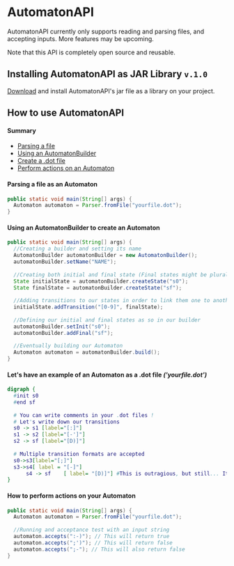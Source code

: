 # AutomatonAPI
AutomatonAPI currently only supports reading and parsing files, and accepting inputs.
More features may be upcoming.

Note that this API is completely open source and reusable.

## Installing AutomatonAPI as JAR Library `v.1.0`
[Download](https://github.com/Leeniiux/automaton/tree/main/jar) and install AutomatonAPI's jar file as a library on your project.

## How to use AutomatonAPI

#### Summary
- [Parsing a file](#parsing-a-file-as-an-automaton)
- [Using an AutomatonBuilder](#using-an-automatonbuilder-to-create-an-automaton)
- [Create a .dot file](Let's)
- [Perform actions on an Automaton](perform)

#### Parsing a file as an Automaton
```java
public static void main(String[] args) {
  Automaton automaton = Parser.fromFile("yourfile.dot");
}
```

#### Using an AutomatonBuilder to create an Automaton
```java
public static void main(String[] args) {
  //Creating a builder and setting its name
  AutomatonBuilder automatonBuilder = new AutomatonBuilder();
  automatonBuilder.setName("NAME");
  
  //Creating both initial and final state (Final states might be plural)
  State initialState = automatonBuilder.createState("s0");
  State finalState = automatonBuilder.createState("sf");
  
  //Adding transitions to our states in order to link them one to another
  initialState.addTransition("[0-9]", finalState);
  
  //Defining our initial and final states as so in our builder
  automatonBuilder.setInit("s0");
  automatonBuilder.addFinal("sf");
  
  //Eventually building our Automaton
  Automaton automaton = automatonBuilder.build();
}
```

#### Let's have an example of an Automaton as a .dot file *('yourfile.dot')*
```dot
digraph {
  #init s0
  #end sf
  
  # You can write comments in your .dot files !
  # Let's write down our transitions
  s0 -> s1 [label="[:]"]
  s1 -> s2 [label="[-']"]
  s2 -> sf [label="[D)]"]
  
  # Multiple transition formats are accepted
  s0->s3[label="[;]"]
  s3->s4[ label = "[-]"]
      s4 -> sf    [ label= "[D)]"] #This is outragious, but still... It works !
}
```

#### How to perform actions on your Automaton
```java
public static void main(String[] args) {
  Automaton automaton = Parser.fromFile("yourfile.dot");
  
  //Running and acceptance test with an input string
  automaton.accepts(":-)"); // This will return true
  automaton.accepts(";')"); // This will return false
  automaton.accepts(";-"); // This will also return false
}
```
